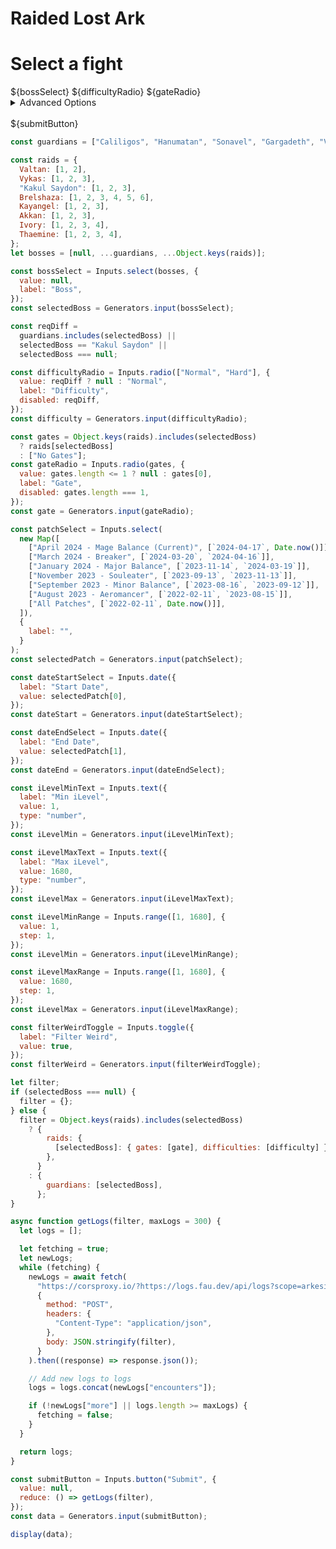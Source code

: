 # Raided Lost Ark

<div class="grid grid-cols-2" style="grid-auto-rows: auto;">
    <div class="card">
      <h1>Select a fight</h1>
      ${bossSelect}
      ${difficultyRadio}
      ${gateRadio}
      <br/>
      <details>
        <summary>Advanced Options</summary>
        ${dateStartSelect}
        ${dateEndSelect}
        Preset Patch
        ${patchSelect}
        <br/>
        Item Level Range
        ${iLevelMinRange}
        ${iLevelMaxRange}
        <br/>
        ${filterWeirdToggle}
        <sub>Princcess GL, double support, super short duration</sub>
      </details>
      <br/>
      ${submitButton}
    </div>

</div>

```js
const guardians = ["Caliligos", "Hanumatan", "Sonavel", "Gargadeth", "Veskal"];

const raids = {
  Valtan: [1, 2],
  Vykas: [1, 2, 3],
  "Kakul Saydon": [1, 2, 3],
  Brelshaza: [1, 2, 3, 4, 5, 6],
  Kayangel: [1, 2, 3],
  Akkan: [1, 2, 3],
  Ivory: [1, 2, 3, 4],
  Thaemine: [1, 2, 3, 4],
};
let bosses = [null, ...guardians, ...Object.keys(raids)];

const bossSelect = Inputs.select(bosses, {
  value: null,
  label: "Boss",
});
const selectedBoss = Generators.input(bossSelect);
```

```js
const reqDiff =
  guardians.includes(selectedBoss) ||
  selectedBoss == "Kakul Saydon" ||
  selectedBoss === null;

const difficultyRadio = Inputs.radio(["Normal", "Hard"], {
  value: reqDiff ? null : "Normal",
  label: "Difficulty",
  disabled: reqDiff,
});
const difficulty = Generators.input(difficultyRadio);
```

```js
const gates = Object.keys(raids).includes(selectedBoss)
  ? raids[selectedBoss]
  : ["No Gates"];
const gateRadio = Inputs.radio(gates, {
  value: gates.length <= 1 ? null : gates[0],
  label: "Gate",
  disabled: gates.length === 1,
});
const gate = Generators.input(gateRadio);
```

```js
const patchSelect = Inputs.select(
  new Map([
    ["April 2024 - Mage Balance (Current)", [`2024-04-17`, Date.now()]],
    ["March 2024 - Breaker", [`2024-03-20`, `2024-04-16`]],
    ["January 2024 - Major Balance", [`2023-11-14`, `2024-03-19`]],
    ["November 2023 - Souleater", [`2023-09-13`, `2023-11-13`]],
    ["September 2023 - Minor Balance", [`2023-08-16`, `2023-09-12`]],
    ["August 2023 - Aeromancer", [`2022-02-11`, `2023-08-15`]],
    ["All Patches", [`2022-02-11`, Date.now()]],
  ]),
  {
    label: "",
  }
);
const selectedPatch = Generators.input(patchSelect);
```

```js
const dateStartSelect = Inputs.date({
  label: "Start Date",
  value: selectedPatch[0],
});
const dateStart = Generators.input(dateStartSelect);

const dateEndSelect = Inputs.date({
  label: "End Date",
  value: selectedPatch[1],
});
const dateEnd = Generators.input(dateEndSelect);
```

```js
const iLevelMinText = Inputs.text({
  label: "Min iLevel",
  value: 1,
  type: "number",
});
const iLevelMin = Generators.input(iLevelMinText);

const iLevelMaxText = Inputs.text({
  label: "Max iLevel",
  value: 1680,
  type: "number",
});
const iLevelMax = Generators.input(iLevelMaxText);
```

```js
const iLevelMinRange = Inputs.range([1, 1680], {
  value: 1,
  step: 1,
});
const iLevelMin = Generators.input(iLevelMinRange);

const iLevelMaxRange = Inputs.range([1, 1680], {
  value: 1680,
  step: 1,
});
const iLevelMax = Generators.input(iLevelMaxRange);
```

```js
const filterWeirdToggle = Inputs.toggle({
  label: "Filter Weird",
  value: true,
});
const filterWeird = Generators.input(filterWeirdToggle);
```

```js
let filter;
if (selectedBoss === null) {
  filter = {};
} else {
  filter = Object.keys(raids).includes(selectedBoss)
    ? {
        raids: {
          [selectedBoss]: { gates: [gate], difficulties: [difficulty] },
        },
      }
    : {
        guardians: [selectedBoss],
      };
}
```

```js
async function getLogs(filter, maxLogs = 300) {
  let logs = [];

  let fetching = true;
  let newLogs;
  while (fetching) {
    newLogs = await fetch(
      "https://corsproxy.io/?https://logs.fau.dev/api/logs?scope=arkesia&order=recent%20clear",
      {
        method: "POST",
        headers: {
          "Content-Type": "application/json",
        },
        body: JSON.stringify(filter),
      }
    ).then((response) => response.json());

    // Add new logs to logs
    logs = logs.concat(newLogs["encounters"]);

    if (!newLogs["more"] || logs.length >= maxLogs) {
      fetching = false;
    }
  }

  return logs;
}

const submitButton = Inputs.button("Submit", {
  value: null,
  reduce: () => getLogs(filter),
});
const data = Generators.input(submitButton);
```

```js
display(data);
```
